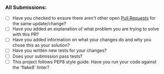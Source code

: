 ### All Submissions:

* [ ] Have you checked to ensure there aren't other open [Pull Requests](../../pulls) for the same update/change?
* [ ] Have you added an explanation of what problem you are trying to solve with this PR?
* [ ] Have you added information on what your changes do and why you chose this as your solution?
* [ ] Have you written new tests for your changes?
* [ ] Does your submission pass tests?
* [ ] This project follows PEP8 style guide. Have you run your code against the 'flake8' linter?

